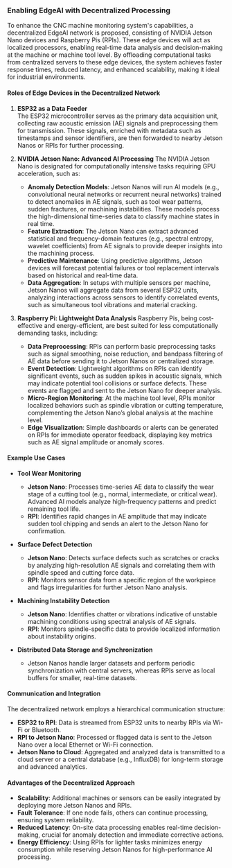 ### **Enabling EdgeAI with Decentralized Processing**

To enhance the CNC machine monitoring system's capabilities, a decentralized EdgeAI network is proposed, consisting of NVIDIA Jetson Nano devices and Raspberry Pis (RPIs). These edge devices will act as localized processors, enabling real-time data analysis and decision-making at the machine or machine tool level. By offloading computational tasks from centralized servers to these edge devices, the system achieves faster response times, reduced latency, and enhanced scalability, making it ideal for industrial environments.

#### **Roles of Edge Devices in the Decentralized Network**

1. **ESP32 as a Data Feeder**  
   The ESP32 microcontroller serves as the primary data acquisition unit, collecting raw acoustic emission (AE) signals and preprocessing them for transmission. These signals, enriched with metadata such as timestamps and sensor identifiers, are then forwarded to nearby Jetson Nanos or RPIs for further processing.

2. **NVIDIA Jetson Nano: Advanced AI Processing**
   The NVIDIA Jetson Nano is designated for computationally intensive tasks requiring GPU acceleration, such as:  
   - **Anomaly Detection Models**: Jetson Nanos will run AI models (e.g., convolutional neural networks or recurrent neural networks) trained to detect anomalies in AE signals, such as tool wear patterns, sudden fractures, or machining instabilities. These models process the high-dimensional time-series data to classify machine states in real time.  
   - **Feature Extraction**: The Jetson Nano can extract advanced statistical and frequency-domain features (e.g., spectral entropy, wavelet coefficients) from AE signals to provide deeper insights into the machining process.  
   - **Predictive Maintenance**: Using predictive algorithms, Jetson devices will forecast potential failures or tool replacement intervals based on historical and real-time data.  
   - **Data Aggregation**: In setups with multiple sensors per machine, Jetson Nanos will aggregate data from several ESP32 units, analyzing interactions across sensors to identify correlated events, such as simultaneous tool vibrations and material cracking.

3. **Raspberry Pi: Lightweight Data Analysis**
   Raspberry Pis, being cost-effective and energy-efficient, are best suited for less computationally demanding tasks, including:  
   - **Data Preprocessing**: RPIs can perform basic preprocessing tasks such as signal smoothing, noise reduction, and bandpass filtering of AE data before sending it to Jetson Nanos or centralized storage.  
   - **Event Detection**: Lightweight algorithms on RPIs can identify significant events, such as sudden spikes in acoustic signals, which may indicate potential tool collisions or surface defects. These events are flagged and sent to the Jetson Nano for deeper analysis.  
   - **Micro-Region Monitoring**: At the machine tool level, RPIs monitor localized behaviors such as spindle vibration or cutting temperature, complementing the Jetson Nano’s global analysis at the machine level.  
   - **Edge Visualization**: Simple dashboards or alerts can be generated on RPIs for immediate operator feedback, displaying key metrics such as AE signal amplitude or anomaly scores.

#### **Example Use Cases**

- **Tool Wear Monitoring**  
   - **Jetson Nano**: Processes time-series AE data to classify the wear stage of a cutting tool (e.g., normal, intermediate, or critical wear). Advanced AI models analyze high-frequency patterns and predict remaining tool life.  
   - **RPI**: Identifies rapid changes in AE amplitude that may indicate sudden tool chipping and sends an alert to the Jetson Nano for confirmation.

- **Surface Defect Detection**  
   - **Jetson Nano**: Detects surface defects such as scratches or cracks by analyzing high-resolution AE signals and correlating them with spindle speed and cutting force data.  
   - **RPI**: Monitors sensor data from a specific region of the workpiece and flags irregularities for further Jetson Nano analysis.

- **Machining Instability Detection**  
   - **Jetson Nano**: Identifies chatter or vibrations indicative of unstable machining conditions using spectral analysis of AE signals.  
   - **RPI**: Monitors spindle-specific data to provide localized information about instability origins.

- **Distributed Data Storage and Synchronization**  
   - Jetson Nanos handle larger datasets and perform periodic synchronization with central servers, whereas RPIs serve as local buffers for smaller, real-time datasets.

#### **Communication and Integration**
The decentralized network employs a hierarchical communication structure:  
- **ESP32 to RPI**: Data is streamed from ESP32 units to nearby RPIs via Wi-Fi or Bluetooth.  
- **RPI to Jetson Nano**: Processed or flagged data is sent to the Jetson Nano over a local Ethernet or Wi-Fi connection.  
- **Jetson Nano to Cloud**: Aggregated and analyzed data is transmitted to a cloud server or a central database (e.g., InfluxDB) for long-term storage and advanced analytics.

#### **Advantages of the Decentralized Approach**
- **Scalability**: Additional machines or sensors can be easily integrated by deploying more Jetson Nanos and RPIs.  
- **Fault Tolerance**: If one node fails, others can continue processing, ensuring system reliability.  
- **Reduced Latency**: On-site data processing enables real-time decision-making, crucial for anomaly detection and immediate corrective actions.  
- **Energy Efficiency**: Using RPIs for lighter tasks minimizes energy consumption while reserving Jetson Nanos for high-performance AI processing.

